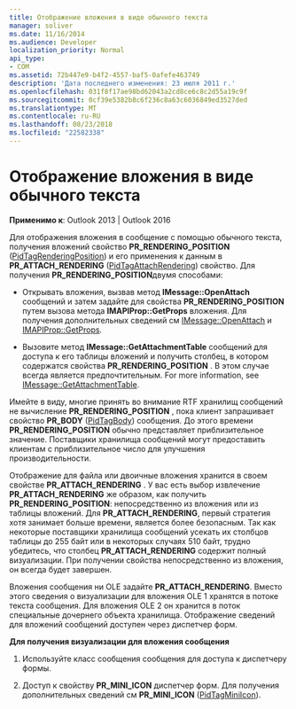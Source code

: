 ```yaml
---
title: Отображение вложения в виде обычного текста
manager: soliver
ms.date: 11/16/2014
ms.audience: Developer
localization_priority: Normal
api_type:
- COM
ms.assetid: 72b447e9-b4f2-4557-baf5-0afefe463749
description: 'Дата последнего изменения: 23 июля 2011 г.'
ms.openlocfilehash: 031f8f17ae98bd62043a2cd8ce6c8c2d55a19c9f
ms.sourcegitcommit: 0cf39e5382b8c6f236c8a63c6036849ed3527ded
ms.translationtype: MT
ms.contentlocale: ru-RU
ms.lasthandoff: 08/23/2018
ms.locfileid: "22582338"
---
```

# <a name="rendering-an-attachment-in-plain-text"></a>Отображение вложения в виде обычного текста

  
  
**Применимо к**: Outlook 2013 | Outlook 2016 
  
Для отображения вложения в сообщение с помощью обычного текста, получения вложений свойство **PR_RENDERING_POSITION** ([PidTagRenderingPosition](pidtagrenderingposition-canonical-property.md)) и его применения к данным в **PR_ATTACH_RENDERING** ([PidTagAttachRendering](pidtagattachrendering-canonical-property.md)) свойство. Для получения **PR_RENDERING_POSITION**двумя способами:
  
- Открывать вложения, вызвав метод **IMessage::OpenAttach** сообщений и затем задайте для свойства **PR_RENDERING_POSITION** путем вызова метода **IMAPIProp::GetProps** вложения. Для получения дополнительных сведений см [IMessage::OpenAttach](imessage-openattach.md) и [IMAPIProp::GetProps](imapiprop-getprops.md).
    
- Вызовите метод **IMessage::GetAttachmentTable** сообщений для доступа к его таблицы вложений и получить столбец, в котором содержатся свойства **PR_RENDERING_POSITION** . В этом случае всегда является предпочтительным. For more information, see [IMessage::GetAttachmentTable](imessage-getattachmenttable.md).
    
Имейте в виду, многие принять во внимание RTF хранилищ сообщений не вычисление **PR_RENDERING_POSITION** , пока клиент запрашивает свойство **PR_BODY** ([PidTagBody](pidtagbody-canonical-property.md)) сообщения. До этого времени **PR_RENDERING_POSITION** обычно представляет приблизительное значение. Поставщики хранилища сообщений могут предоставить клиентам с приблизительное число для улучшения производительности. 
  
Отображение для файла или двоичные вложения хранится в своем свойстве **PR_ATTACH_RENDERING** . У вас есть выбор извлечение **PR_ATTACH_RENDERING** же образом, как получить **PR_RENDERING_POSITION**: непосредственно из вложения или из таблицы вложений. Для **PR_ATTACH_RENDERING**, первый стратегия хотя занимает больше времени, является более безопасным. Так как некоторые поставщики хранилища сообщений усекать их столбцов таблицы до 255 байт или в некоторых случаях 510 байт, трудно убедитесь, что столбец **PR_ATTACH_RENDERING** содержит полный визуализации. При получении свойства непосредственно из вложения, он всегда будет завершен. 
  
Вложения сообщения ни OLE задайте **PR_ATTACH_RENDERING**. Вместо этого сведения о визуализации для вложения OLE 1 хранятся в потоке текста сообщения. Для вложения OLE 2 он хранится в поток специальные дочернего объекта хранилища. Отображение сведений для вложений сообщений доступен через диспетчер форм. 
  
 **Для получения визуализации для вложения сообщения**
  
1. Используйте класс сообщения сообщения для доступа к диспетчеру формы.
    
2. Доступ к свойству **PR_MINI_ICON** диспетчер форм. Для получения дополнительных сведений см **PR_MINI_ICON** ([PidTagMiniIcon](pidtagminiicon-canonical-property.md)).
    

